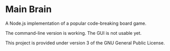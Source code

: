 # Main Brain
A Node.js implementation of a popular code-breaking board game.

The command-line version is working. The GUI is not usable yet.

This project is provided under version 3 of the GNU General Public License.